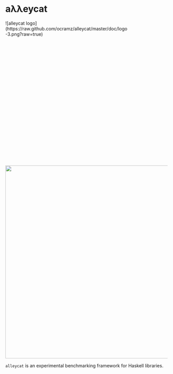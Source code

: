 # aλλeycat

<div style="float:left;margin:0 600px 400px 0" markdown="1">
![alleycat logo](https://raw.github.com/ocramz/alleycat/master/doc/logo-3.png?raw=true)
</div>


<div><img src="https://raw.github.com/ocramz/alleycat/master/doc/logo-3.png" width="600" /></div>



`alleycat` is an experimental benchmarking framework for Haskell libraries.
